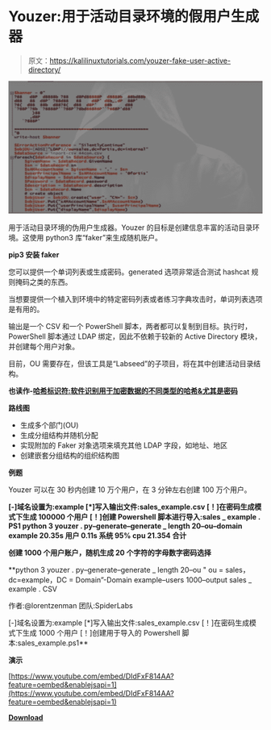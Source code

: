 # Youzer:用于活动目录环境的假用户生成器

> 原文：<https://kalilinuxtutorials.com/youzer-fake-user-active-directory/>

[![Youzer : Fake User Generator For Active Directory Environments](img//a3159c80197689bca5777214286756a0.png "Youzer : Fake User Generator For Active Directory Environments")](https://1.bp.blogspot.com/-Ql-VGo08uVM/XSLu-feUq3I/AAAAAAAABQg/lqkjAyAP428HbH56hVd4G-wbD_yEsTbXwCLcBGAs/s1600/Untitled.png)

用于活动目录环境的伪用户生成器。Youzer 的目标是创建信息丰富的活动目录环境。这使用 python3 库“faker”来生成随机账户。

**pip3 安装 faker**

您可以提供一个单词列表或生成密码。generated 选项非常适合测试 hashcat 规则掩码之类的东西。

当想要提供一个植入到环境中的特定密码列表或者练习字典攻击时，单词列表选项是有用的。

输出是一个 CSV 和一个 PowerShell 脚本，两者都可以复制到目标。执行时，PowerShell 脚本通过 LDAP 绑定，因此不依赖于较新的 Active Directory 模块，并创建每个用户对象。

目前，OU 需要存在，但该工具是“Labseed”的子项目，将在其中创建活动目录结构。

**也读作-[哈希标识符:软件识别用于加密数据的不同类型的哈希&尤其是密码](https://kalilinuxtutorials.com/hash-identifier-encrypt-data-especially-passwords/)**

**路线图**

*   生成多个部门(OU)
*   生成分组结构并随机分配
*   实现附加的 Faker 对象选项来填充其他 LDAP 字段，如地址、地区
*   创建嵌套分组结构的组织结构图

**例题**

Youzer 可以在 30 秒内创建 10 万个用户，在 3 分钟左右创建 100 万个用户。

**[-]域名设置为:example
[*]写入输出文件:sales_example.csv
[！]在密码生成模式下生成 100000 个用户
[！]创建 Powershell 脚本进行导入:sales _ example . PS1
python 3 youzer . py–generate–generate _ length 20–ou–domain example 20.35s 用户 0.11s 系统 95% cpu 21.354 合计**

**创建 1000 个用户账户，随机生成 20 个字符的字母数字密码选择**

**python 3 youzer . py–generate–generate _ length 20–ou " ou = sales，dc=example，DC = Domain”-Domain example–users 1000–output sales _ example . CSV

作者:@lorentzenman
团队:SpiderLabs

[-]域名设置为:example
[*]写入输出文件:sales_example.csv
[！]在密码生成模式下生成 1000 个用户
[！]创建用于导入的 Powershell 脚本:sales_example.ps1**

**演示**

[https://www.youtube.com/embed/DIdFxF814AA?feature=oembed&enablejsapi=1](https://www.youtube.com/embed/DIdFxF814AA?feature=oembed&enablejsapi=1)

[**Download**](https://github.com/SpiderLabs/youzer)